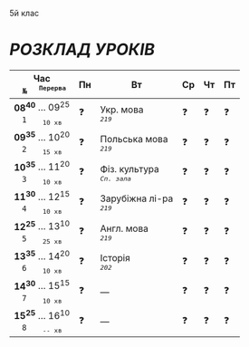 5й клас

# *РОЗКЛАД УРОКІВ*

| Час <br>` № `   <sup>`Перерва`</sup> | Пн | Вт | Ср | Чт | Пт |
|:---:|---|---|---|---|---|
| **08<sup>40</sup>** … 09<sup>25</sup> <br>`1`     <sub>` 10 хв`</sub> | ❓ | Укр. мова <br>*<sup>`219`</sup>* | ❓ | ❓ | ❓ |
| **09<sup>35</sup>** … 10<sup>20</sup> <br>`2`     <sub>` 15 хв`</sub> | ❓ | Польська мова <br>*<sup>`219`</sup>* | ❓ | ❓ | ❓ |
| **10<sup>35</sup>** … 11<sup>20</sup> <br>`3`     <sub>` 10 хв`</sub> | ❓ | Фіз. культура <br>*<sup>`Сп. зала`</sup>* | ❓ | ❓ | ❓ |
| **11<sup>30</sup>** … 12<sup>15</sup> <br>`4`     <sub>` 10 хв`</sub> | ❓ | Зарубіжна лі-ра <br>*<sup>`219`</sup>* | ❓ | ❓ | ❓ |
| **12<sup>25</sup>** … 13<sup>10</sup> <br>`5`     <sub>` 25 хв`</sub> | ❓ | Англ. мова <br>*<sup>`219`</sup>* | ❓ | ❓ | ❓ |
| **13<sup>35</sup>** … 14<sup>20</sup> <br>`6`     <sub>` 10 хв`</sub> | ❓ | Історія <br>*<sup>`202`</sup>* | ❓ | ❓ | ❓ |
| **14<sup>30</sup>** … 15<sup>15</sup> <br>`7`     <sub>` 10 хв`</sub> | ❓ | — | ❓ | ❓ | ❓ |
| **15<sup>25</sup>** … 16<sup>10</sup> <br>`8`     <sub>` -- хв`</sub> | ❓ | — | ❓ | ❓ | ❓ |
